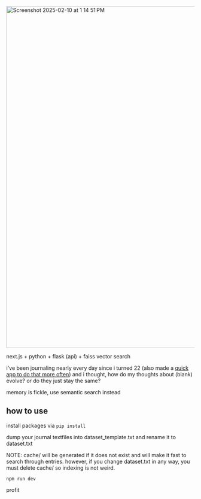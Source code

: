 
<img width="914" alt="Screenshot 2025-02-10 at 1 14 51 PM" src="https://github.com/user-attachments/assets/e6c25ceb-af98-432c-8ae1-f08525b52ca7" />

next.js + python + flask (api) + faiss vector search

i've been journaling nearly every day since i turned 22 (also made a [quick app to do that more often](https://github.com/cnnmon/milktea/tree/main)) and i thought, how do my thoughts about (blank) evolve? or do they just stay the same?

memory is fickle, use semantic search instead

## how to use

install packages via `pip install`

dump your journal textfiles into dataset_template.txt and rename it to dataset.txt

NOTE: cache/ will be generated if it does not exist and will make it fast to search through entries. however, if you change dataset.txt in any way, you must delete cache/ so indexing is not weird.

`npm run dev`

profit
